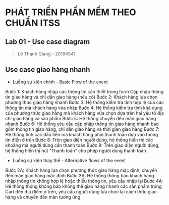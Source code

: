 # PHÁT TRIỂN PHẦN MỀM THEO CHUẨN ITSS 
## Lab 01 - Use case diagram
> Lê Thanh Giang - 20194541

## Use case giao hàng nhanh
- Luồng sự kiện chính - Basic Flow of the event

Bước 1: Khách hàng nhập các thông tin cần thiết trong form Cập nhập thông tin giao hàng và chỉ dẫn giao hàng (nếu có) 
Bước 2: Khách hàng lựa chọn phương thức giao hàng nhanh 
Bước 3: Hệ thống kiểm tra tính hợp lệ của các thông tin mà khách hàng vừa nhập 
Bước 4: Hệ thống kiểm tra tính khả dụng của phương thức giao hàng mà khách hàng vừa chọn dựa trên hai yếu tố địa chỉ giao hàng và sản phẩm
Bước 5: Hệ thống chuyển đến màn giao hàng nhanh
Bước 6: Hệ thống yêu cầu cập nhập thông tin giao hàng nhanh bao gồm thông tin giao hàng, chỉ dẫn giao hàng và thời gian giao hàng
Bước 7: Hệ thống tính các đầu tiền mà khách hàng phải thanh toán dựa vào thông tin điền ở trên 
Bước 8: Trên giao diện người dùng, hệ thống hiển thị các khoảng mà người dùng cần thanh toán 
Bước 9: Trên giao diện người dùng, hệ thống hiển thị nút "Thanh toán" cho phép người dùng thanh toán 

- Luồng sự kiện thay thế - Alternative flows of the event

Bước 2A: Khách hàng lựa chọn phương thức giao hàng mặc định, chuyển đến màn giao hàng mặc định
Bước 3A: Hệ thống thông báo khách hàng nhập thông tin không hợp lệ hoặc thiếu thông tin, yêu cầu nhập lại 
Bước 4A: Hệ thống thông không báo không thể giao hàng nhanh các sản phẩm trong Cart đến địa điểm ở trên, yêu cầu người dùng lựa chọn lại cách thức giao hàng và chuyển đến màn tương ứng
